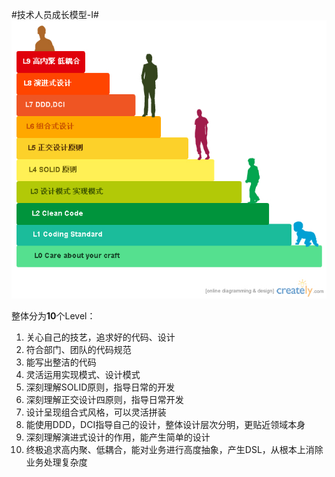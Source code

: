 
#技术人员成长模型-I#  
![技术人员成长模型](images/tech-growth-model/techGrowthModelI.jpg)

整体分为**10**个Level：  
1. 关心自己的技艺，追求好的代码、设计  
2. 符合部门、团队的代码规范  
3. 能写出整洁的代码  
4. 灵活运用实现模式、设计模式  
5. 深刻理解SOLID原则，指导日常的开发  
6. 深刻理解正交设计四原则，指导日常开发  
7. 设计呈现组合式风格，可以灵活拼装  
8. 能使用DDD，DCI指导自己的设计，整体设计层次分明，更贴近领域本身  
9. 深刻理解演进式设计的作用，能产生简单的设计  
10. 终极追求高内聚、低耦合，能对业务进行高度抽象，产生DSL，从根本上消除业务处理复杂度  

